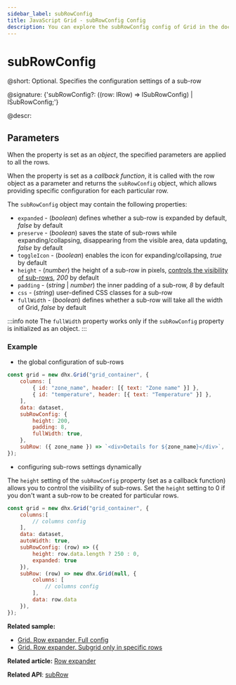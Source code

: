 ```yaml
---
sidebar_label: subRowConfig
title: JavaScript Grid - subRowConfig Config 
description: You can explore the subRowConfig config of Grid in the documentation of the DHTMLX JavaScript UI library. Browse developer guides and API reference, try out code examples and live demos, and download a free 30-day evaluation version of DHTMLX Suite.
---
```


# subRowConfig

@short: Optional. Specifies the configuration settings of a sub-row

@signature: {'subRowConfig?: ((row: IRow) => ISubRowConfig) | ISubRowConfig;'}

@descr:

## Parameters

When the property is set as an *object*, the specified parameters are applied to all the rows. 

When the property is set as a *callback function*, it is called with the row object as a parameter and returns the `subRowConfig` object, which allows providing specific configuration for each particular row. 

The `subRowConfig` object may contain the following properties:

- `expanded` - (*boolean*) defines whether a sub-row is expanded by default, *false* by default
- `preserve` - (*boolean*) saves the state of sub-rows while expanding/collapsing, disappearing from the visible area, data updating, *false* by default
- `toggleIcon` - (*boolean*) enables the icon for expanding/collapsing, *true* by default
- `height` - (*number*) the height of a sub-row in pixels, [controls the visibility of sub-rows](grid/configuration.md#adding-sub-rows-for-specific-rows), *200* by default
- `padding` - (*string* | *number*) the inner padding of a sub-row, *8* by default
- `css` - (*string*) user-defined CSS classes for a sub-row
- `fullWidth` - (*boolean*) defines whether a sub-row will take all the width of Grid, *false* by default

:::info note
The `fullWidth` property works only if the `subRowConfig` property is initialized as an object.
:::

### Example

- the global configuration of sub-rows

~~~jsx {7-11}
const grid = new dhx.Grid("grid_container", {
    columns: [
        { id: "zone_name", header: [{ text: "Zone name" }] },
        { id: "temperature", header: [{ text: "Temperature" }] },
    ],
    data: dataset,
    subRowConfig: {
        height: 200,
        padding: 8,
        fullWidth: true,
    },
    subRow: ({ zone_name }) => `<div>Details for ${zone_name}</div>`,
});
~~~

- configuring sub-rows settings dynamically

The `height` setting of the `subRowConfig` property (set as a callback function) allows you to control the visibility of sub-rows. Set the `height` setting to 0 if you don't want a sub-row to be created for particular rows.

~~~jsx {7-10}
const grid = new dhx.Grid("grid_container", {
    columns:[
        // columns config
    ],
    data: dataset,
    autoWidth: true,
    subRowConfig: (row) => ({
        height: row.data.length ? 250 : 0, 
        expanded: true
    }),
    subRow: (row) => new dhx.Grid(null, {
        columns: [
            // columns config
        ],
        data: row.data
    }),
});
~~~

**Related sample:** 
- [Grid. Row expander. Full config](https://snippet.dhtmlx.com/xdw2037t)
- [Grid. Row expander. Subgrid only in specific rows](https://snippet.dhtmlx.com/03udbtmr)

**Related article:** [Row expander](grid/configuration.md#row-expander)

**Related API**: [subRow](grid/api/grid_subrow_config.md)
 